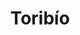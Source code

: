 ---
title: Toribío
departamento: Cauca
description: >-
  El Municipio de Toribio se ubica al nororiente del departamento del Cauca, a
  una distancia de 123 kilómetros de la capital del departamento, Popayán y a 83
  kilómetros de la ciudad de Cali. 
grafica_ubicacion_geografica: /charts/municipios/toribio/ubicacion_geografica.html
grafica_comunidades_focalizadas: /charts/municipios/toribio/comunidades_focalizadas.html
grafica_poblacion_genero: /charts/municipios/toribio/poblacion_genero.html
grafica_area_geografica_genero: /charts/municipios/toribio/area_geografica_genero.html
grafica_pertenencia_etnica: /charts/municipios/toribio/pertenencia_etnica.html
grafica_conflicto_identidad: /charts/municipios/toribio/conflicto_identidad.html
grafica_violencia_sexual: /charts/municipios/toribio/violencia_sexual.html
grafica_violencia_fisica: /charts/municipios/toribio/violencia_fisica.html
grafica_violencia_psicologica: /charts/municipios/toribio/violencia_psicologica.html
grafica_negligencia_abandono: /charts/municipios/toribio/negligencia_abandono.html
ficha: /fichas/toribio/ficha.pdf
centros_poblados_corregimientos:
  - San Francisco
  - Tacueyó
  - Caloto Nuevo
  - El Huila
distribucion_poblacional_hombres: 15544
distribucion_poblacional_mujeres: 15110
poblacion_discapacidad: 2931
comunidades_etnicas_zona:
  - Nasa
asentamientos_indigenas: null
resguardos_indigenas: 3
consejos_comunitarios: null
total_poblacion_victima: 9002
num_sujetos_reparacion_colectiva: 1
num_planes_retorno_reubicacion_colectiva: 0
territorio_entidades_snariv_sivjrnr:
  - >-
    Unidad para la Atención y Reparación Integral a las víctimas (UARIV)
    (SNARIV)
  - Servicio Nacional de Aprendizaje (SENA) (SNARIV)
  - >-
    Instituto Colombiano de Crédito Educativo y Estudios Técnicos en el Exterior
    (ICETEX) (SNARIV)
  - Secretarios de despacho Administración Local (SNARIV)
  - Personería (SNARIV)
  - Unidad de Búsqueda de Personas dadas por Desaparecidas (UBPD) (SIVJRNR)
priorizacion_convivencia_social_salud_mental: Alta razón de Mortalidad materna
region: Pacífico Medio, Alto Patía y Norte del Cauca
priorizacion_sexualidad_derechos_sexuales_reproductivos: >-
  Ratificación del modelo de salud intercultural,Cofinanciación para la creación
  de 3 puntos interveredales de Atención Intercultural Comunitaria,Mantenimiento
  en 11.3 de la tasa de incidencia de mujeres violentadas por 100 reportadas en
  SIVIGILA,Implementar la estrategia de rehabilitación basada en
  comunidad,"Construir, definir e implementar una agenda social concertada, que
  unifica la respuesta transitoria de atención integral a víctimas del
  conflicto"
priorizacion_gestion_diferencial_poblaciones_vulnerables: >-
  Número de informes sobre las actividades del proyecto de fortalecimiento de
  las capacidades institucionales y apoyo a la gestión en Salud Pública,Mantener
  la cobertura de afiliación al SGSSS mediante el régimen subsidiado con acceso
  a la atención intercultural
priorizacion_fortalecimiento_autoridad_sanitaria: >-
  Número de informes sobre las actividades del proyecto de fortalecimiento de
  las capacidades institucionales y apoyo a la gestión en Salud Pública,Mantener
  la cobertura de afiliación al SGSSS mediante el régimen subsidiado con acceso
  a la atención intercultural
eventos_salud_publica_predominantes:
  - Agresiones por animales potencialmente transmisores de rabia
  - Vigilancia en salud pública de la violencia de género e intrafamiliar
  - Intento de suicidio
  - Morbilidad materna extrema
  - Intoxicaciones
  - Infección respiratoria aguda grave inusitada
  - Bajo peso al nacer
  - Mortalidad perinatal y neonatal tardía
  - Varicela individual
  - Desnutrición aguda en menores de 5 años
rips_salud_mental_poblacion_general:
  - Trastorno mixto de ansiedad y depresión
  - Esquizofrenia
  - Trastorno de adaptación
  - Insomnio no orgánico
  - Trastornos mentales y del comportamiento debido al uso del alcohol
servicios_telemedicina_mpio_depto:
  - No hay habilitados servicios aún
total_pobreza_multidimensional: 4510%
pobreza_multidimensional_urbano: 1670%
pobreza_multidimensional_centro_poblado_rural_disperso: 4700%
ppales_actividades_economicas:
  - Agricultura
  - Ganadería
  - Servicios ambientales
observaciones_ppales_actividades_economicas: Agricultura (Café y Frutales como mora y gulupa)
ppal_vocacion_mpio:
  - Agroforestal
  - Agricultura
observaciones_ppal_vocacion_mpio: >-
  Principalmente forestal 70% Agropecuario el 30% El Pueblo Nassa tiene una
  cartografia sagrada y social que define tres lugares: Prohibidos: páramos,
  nevados, volcanes, montañas, lagunas, ciénagas, sitios de origen, cementerios
  y quebradas. Lugares encantados: Laguna Juan Tama, Nevado de Puracé; Nevado
  del Ruíz, Río Paez, Río Cauca, Macizo Colombiano, páramo, lagos, lagunas,
  nacederos de agua. Lugares Comunales: Tul comunitario, potreros, bosques, y
  montañas.
trabajo_informal: 9550%
ppal_uso_suelo:
  - Agricultura
  - Ganadería
observaciones_ppal_uso_suelo: >-
  El conocimiento ancestral y estrategias de labranza ha permitido la producción
  de:

  Autoconsumo - Tul

  Café, representa el 45% del área sembrada

  Platano

  Frutales (gulupa, mora, tomate de árbol)

  Ganaderia doble propósito - pastos

  Trucha

  Conservación y sostenibilidad de los temas ambientales Organización Nassa,
  sector privado y público: Corpopalo - Por un Cauca Sostenible

  El 41.2% tiene un uso adecuado del suelo

  Amplio proceso de desforestación por presión de uso del suelo
espacios_socio_comunitarios:
  - BIBLIOTECA PÚBLICA MUNICIPAL DE TORIBIO
  - ' Polideportivo'
  - ' Centro Recreacional YURA'
medios_comunicacion:
  - NASA STEREO
  - ' Perifoneo'
iniciativas_org_sociedad_civil: '48'
programas_usaid:
  - Programa de Derechos Humanos
  - ' Territorios de Oportunidad: "Fortalecer la capacidad de las comunidades López'
  - ' Timbiquí'
  - ' El Tambo'
  - ' Guapi'
  - ' Piamonte"'
  - ' Programa de Alianzas Comerciales'
  - ' Superando las Violencias contra las Mujeres'
  - ' Justicia para una Paz Sostenible'
  - ' Iniciativa de Finanzas Rurales'
  - ' Programa de Reintegración y Prevención del Reclutamiento'
  - ' Ser Más Maestro'
  - ' Nuestra Tierra Próspera'
  - ' Páramos y Bosques: Puracé y Totoró'
  - ' Juntos por la Transparencia'
  - ' Jóvenes Resilientes'
comunidades:
  - label: Vereda Flayo-Klayu
    slug: vereda-flayo-klayu
    permalink: /comunidad-focalizada/vereda-flayo-klayu
download_file: /reportes/toribio.pdf
layout: territorio

---
